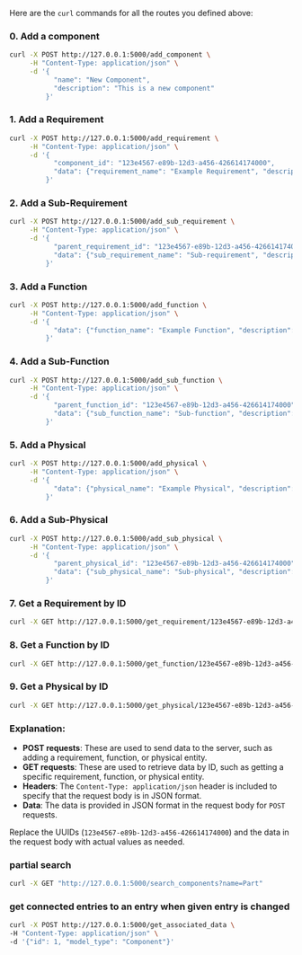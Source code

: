 Here are the `curl` commands for all the routes you defined above:

### 0. **Add a component**
```bash
curl -X POST http://127.0.0.1:5000/add_component \
     -H "Content-Type: application/json" \
     -d '{
           "name": "New Component", 
           "description": "This is a new component"
         }'

```

### 1. **Add a Requirement**
```bash
curl -X POST http://127.0.0.1:5000/add_requirement \
     -H "Content-Type: application/json" \
     -d '{
           "component_id": "123e4567-e89b-12d3-a456-426614174000", 
           "data": {"requirement_name": "Example Requirement", "description": "This is a requirement"}
         }'
```

### 2. **Add a Sub-Requirement**
```bash
curl -X POST http://127.0.0.1:5000/add_sub_requirement \
     -H "Content-Type: application/json" \
     -d '{
           "parent_requirement_id": "123e4567-e89b-12d3-a456-426614174000", 
           "data": {"sub_requirement_name": "Sub-requirement", "description": "This is a sub-requirement"}
         }'
```

### 3. **Add a Function**
```bash
curl -X POST http://127.0.0.1:5000/add_function \
     -H "Content-Type: application/json" \
     -d '{
           "data": {"function_name": "Example Function", "description": "This is a function"}
         }'
```

### 4. **Add a Sub-Function**
```bash
curl -X POST http://127.0.0.1:5000/add_sub_function \
     -H "Content-Type: application/json" \
     -d '{
           "parent_function_id": "123e4567-e89b-12d3-a456-426614174000", 
           "data": {"sub_function_name": "Sub-function", "description": "This is a sub-function"}
         }'
```

### 5. **Add a Physical**
```bash
curl -X POST http://127.0.0.1:5000/add_physical \
     -H "Content-Type: application/json" \
     -d '{
           "data": {"physical_name": "Example Physical", "description": "This is a physical entity"}
         }'
```

### 6. **Add a Sub-Physical**
```bash
curl -X POST http://127.0.0.1:5000/add_sub_physical \
     -H "Content-Type: application/json" \
     -d '{
           "parent_physical_id": "123e4567-e89b-12d3-a456-426614174000", 
           "data": {"sub_physical_name": "Sub-physical", "description": "This is a sub-physical entity"}
         }'
```

### 7. **Get a Requirement by ID**
```bash
curl -X GET http://127.0.0.1:5000/get_requirement/123e4567-e89b-12d3-a456-426614174000
```

### 8. **Get a Function by ID**
```bash
curl -X GET http://127.0.0.1:5000/get_function/123e4567-e89b-12d3-a456-426614174000
```

### 9. **Get a Physical by ID**
```bash
curl -X GET http://127.0.0.1:5000/get_physical/123e4567-e89b-12d3-a456-426614174000
```

### Explanation:
- **POST requests**: These are used to send data to the server, such as adding a requirement, function, or physical entity.
- **GET requests**: These are used to retrieve data by ID, such as getting a specific requirement, function, or physical entity.
- **Headers**: The `Content-Type: application/json` header is included to specify that the request body is in JSON format.
- **Data**: The data is provided in JSON format in the request body for `POST` requests.

Replace the UUIDs (`123e4567-e89b-12d3-a456-426614174000`) and the data in the request body with actual values as needed.


### partial search 
```bash
curl -X GET "http://127.0.0.1:5000/search_components?name=Part"
```

### get connected entries to an  entry when given entry is changed
```bash
curl -X POST http://127.0.0.1:5000/get_associated_data \
-H "Content-Type: application/json" \
-d '{"id": 1, "model_type": "Component"}'


```